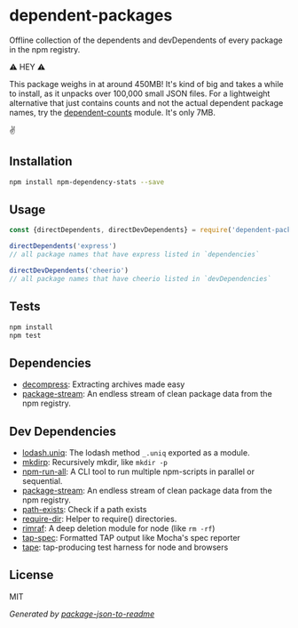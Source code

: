 # dependent-packages

Offline collection of the dependents and devDependents of every package in the npm registry.

⚠️ HEY ⚠️

This package weighs in at around 450MB!
It's kind of big and takes a while to install,
as it unpacks over 100,000 small JSON files.
For a lightweight alternative that just contains
counts and not the actual dependent package names,
try the [dependent-counts](http://ghub.io/dependent-counts)
module. It's only 7MB.

:v:

## Installation

```sh
npm install npm-dependency-stats --save
```

## Usage

```js
const {directDependents, directDevDependents} = require('dependent-packages')

directDependents('express')
// all package names that have express listed in `dependencies`

directDevDependents('cheerio')
// all package names that have cheerio listed in `devDependencies`
```

## Tests

```sh
npm install
npm test
```

## Dependencies

- [decompress](): Extracting archives made easy
- [package-stream](): An endless stream of clean package data from the npm registry.

## Dev Dependencies

- [lodash.uniq](): The lodash method `_.uniq` exported as a module.
- [mkdirp](https://github.com/substack/node-mkdirp): Recursively mkdir, like `mkdir -p`
- [npm-run-all](https://github.com/mysticatea/npm-run-all): A CLI tool to run multiple npm-scripts in parallel or sequential.
- [package-stream](): An endless stream of clean package data from the npm registry.
- [path-exists](): Check if a path exists
- [require-dir](https://github.com/aseemk/requireDir): Helper to require() directories.
- [rimraf](): A deep deletion module for node (like `rm -rf`)
- [tap-spec](https://github.com/scottcorgan/tap-spec): Formatted TAP output like Mocha&#39;s spec reporter
- [tape](https://github.com/substack/tape): tap-producing test harness for node and browsers


## License

MIT

_Generated by [package-json-to-readme](https://github.com/zeke/package-json-to-readme)_
